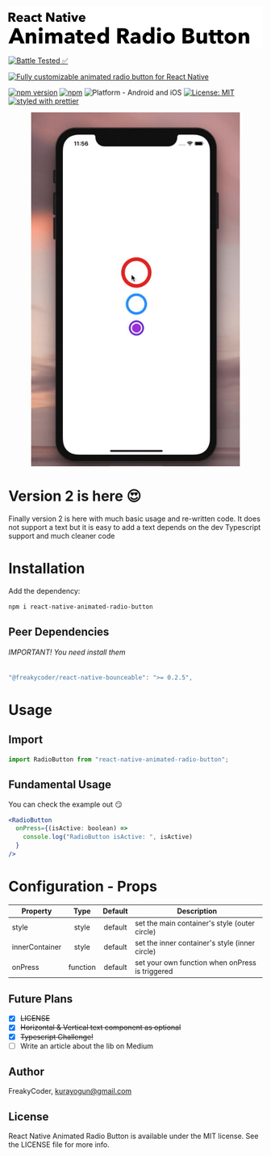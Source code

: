 <img alt="React Native Animated Radio Button" src="assets/logo.png" width="1050"/>

[![Battle Tested ✅](https://img.shields.io/badge/-Battle--Tested%20%E2%9C%85-03666e?style=for-the-badge)](https://github.com/WrathChaos/react-native-animated-radio-button)

[![Fully customizable animated radio button for React Native](https://img.shields.io/badge/-Fully%20customizable%20animated%20radio%20button%20for%20React%20Native-lightgrey?style=for-the-badge)](https://github.com/WrathChaos/react-native-animated-radio-button)

[![npm version](https://img.shields.io/npm/v/react-native-animated-radio-button.svg?style=for-the-badge)](https://www.npmjs.com/package/react-native-animated-radio-button)
[![npm](https://img.shields.io/npm/dt/react-native-animated-radio-button.svg?style=for-the-badge)](https://www.npmjs.com/package/react-native-animated-radio-button)
![Platform - Android and iOS](https://img.shields.io/badge/platform-Android%20%7C%20iOS-blue.svg?style=for-the-badge)
[![License: MIT](https://img.shields.io/badge/License-MIT-green.svg?style=for-the-badge)](https://opensource.org/licenses/MIT)
[![styled with prettier](https://img.shields.io/badge/styled_with-prettier-ff69b4.svg?style=for-the-badge)](https://github.com/prettier/prettier)

<p align="center">
<img alt="React Native Animated Radio Button" src="assets/Screenshots/example.gif" height="700" />
</p>

# Version 2 is here 😍

Finally version 2 is here with much basic usage and re-written code.
It does not support a text but it is easy to add a text depends on the dev
Typescript support and much cleaner code

# Installation

Add the dependency:

```bash
npm i react-native-animated-radio-button
```

## Peer Dependencies

###### IMPORTANT! You need install them

```js
"@freakycoder/react-native-bounceable": ">= 0.2.5",
```

# Usage

## Import

```jsx
import RadioButton from "react-native-animated-radio-button";
```

## Fundamental Usage

You can check the example out 😏

```jsx
<RadioButton
  onPress={(isActive: boolean) =>
    console.log("RadioButton isActive: ", isActive)
  }
/>
```

# Configuration - Props

| Property       |   Type   | Default | Description                                     |
| -------------- | :------: | :-----: | ----------------------------------------------- |
| style          |  style   | default | set the main container's style (outer circle)   |
| innerContainer |  style   | default | set the inner container's style (inner circle)  |
| onPress        | function | default | set your own function when onPress is triggered |

## Future Plans

- [x] ~~LICENSE~~
- [x] ~~Horizontal & Vertical text component as optional~~
- [x] ~~Typescript Challenge!~~
- [ ] Write an article about the lib on Medium

## Author

FreakyCoder, kurayogun@gmail.com

## License

React Native Animated Radio Button is available under the MIT license. See the LICENSE file for more info.
